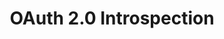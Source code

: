 ---
title: 'OAuth 2.0 Introspection'
name: 'OAuth 2.0 Introspection'

content_type: plugin

publisher: kong-inc
description: ''
tier: enterprise


products:
    - gateway

works_on:
    - on-prem
    - konnect

# topologies:
#    - hybrid
#    - db-less
#    - traditional

icon: oauth2-introspection.png
---